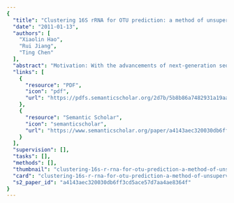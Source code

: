 ```yaml
---
{
  "title": "Clustering 16S rRNA for OTU prediction: a method of unsupervised Bayesian clustering",
  "date": "2011-01-13",
  "authors": [
    "Xiaolin Hao",
    "Rui Jiang",
    "Ting Chen"
  ],
  "abstract": "Motivation: With the advancements of next-generation sequencing technology, it is now possible to study samples directly obtained from the environment. Particularly, 16S rRNA gene sequences have been frequently used to profile the diversity of organisms in a sample. However, such studies are still taxed to determine both the number of operational taxonomic units (OTUs) and their relative abundance in a sample. Results: To address these challenges, we propose an unsupervised Bayesian clustering method termed Clustering 16S rRNA for OTU Prediction (CROP). CROP can find clusters based on the natural organization of data without setting a hard cut-off threshold (3%/5%) as required by hierarchical clustering methods. By applying our method to several datasets, we demonstrate that CROP is robust against sequencing errors and that it produces more accurate results than conventional hierarchical clustering methods. Availability and Implementation: Source code freely available at the following URL: http://code.google.com/p/crop-tingchenlab/, implemented in C++ and supported on Linux and MS Windows. Contact: tingchen@usc.edu Supplementary information: Supplementary data are available at Bioinformatics online.",
  "links": [
    {
      "resource": "PDF",
      "icon": "pdf",
      "url": "https://pdfs.semanticscholar.org/2d7b/5b8b86a7482931a19aaee6aebb934b6ed6a6.pdf"
    },
    {
      "resource": "Semantic Scholar",
      "icon": "semanticscholar",
      "url": "https://www.semanticscholar.org/paper/a4143aec320030db6ff3cd5ace57d7aa4ae8364f"
    }
  ],
  "supervision": [],
  "tasks": [],
  "methods": [],
  "thumbnail": "clustering-16s-r-rna-for-otu-prediction-a-method-of-unsupervised-bayesian-clustering-thumb.jpg",
  "card": "clustering-16s-r-rna-for-otu-prediction-a-method-of-unsupervised-bayesian-clustering-card.jpg",
  "s2_paper_id": "a4143aec320030db6ff3cd5ace57d7aa4ae8364f"
}
---
```


